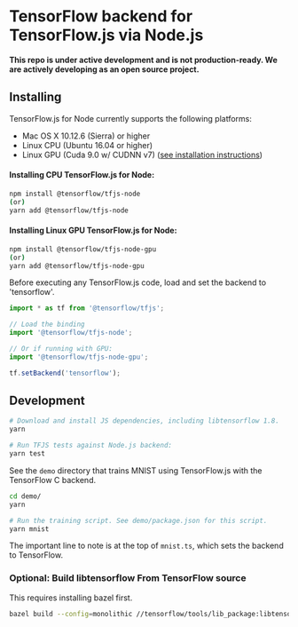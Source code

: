 # TensorFlow backend for TensorFlow.js via Node.js

**This repo is under active development and is not production-ready. We are
actively developing as an open source project.**

## Installing 

TensorFlow.js for Node currently supports the following platforms:
- Mac OS X 10.12.6 (Sierra) or higher
- Linux CPU (Ubuntu 16.04 or higher)
- Linux GPU (Cuda 9.0 w/ CUDNN v7) ([see installation instructions](https://www.tensorflow.org/install/install_linux))

#### Installing CPU TensorFlow.js for Node:

```sh
npm install @tensorflow/tfjs-node
(or)
yarn add @tensorflow/tfjs-node
```

#### Installing Linux GPU TensorFlow.js for Node:

```sh
npm install @tensorflow/tfjs-node-gpu
(or)
yarn add @tensorflow/tfjs-node-gpu
```

Before executing any TensorFlow.js code, load and set the backend to 'tensorflow'.

```js
import * as tf from '@tensorflow/tfjs';

// Load the binding
import '@tensorflow/tfjs-node';

// Or if running with GPU:
import '@tensorflow/tfjs-node-gpu';

tf.setBackend('tensorflow');
```

## Development

```sh
# Download and install JS dependencies, including libtensorflow 1.8.
yarn

# Run TFJS tests against Node.js backend:
yarn test
```

See the `demo` directory that trains MNIST using TensorFlow.js with the
TensorFlow C backend.

```sh
cd demo/
yarn

# Run the training script. See demo/package.json for this script.
yarn mnist
```

The important line to note is at the top of `mnist.ts`, which sets the backend to
TensorFlow.

### Optional: Build libtensorflow From TensorFlow source

This requires installing bazel first.

```sh
bazel build --config=monolithic //tensorflow/tools/lib_package:libtensorflow
```
